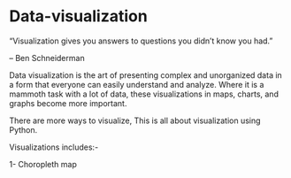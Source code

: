 # Data-visualization

“Visualization gives you answers to questions you didn’t know you had.”

– Ben Schneiderman

Data visualization is the art of presenting complex and unorganized data in a form that everyone can easily understand and analyze. Where it is a mammoth task with a lot of data, these visualizations in maps, charts, and graphs become more important.                    

There are more ways to visualize, This is all about visualization using Python.  

Visualizations includes:-

1- Choropleth map
